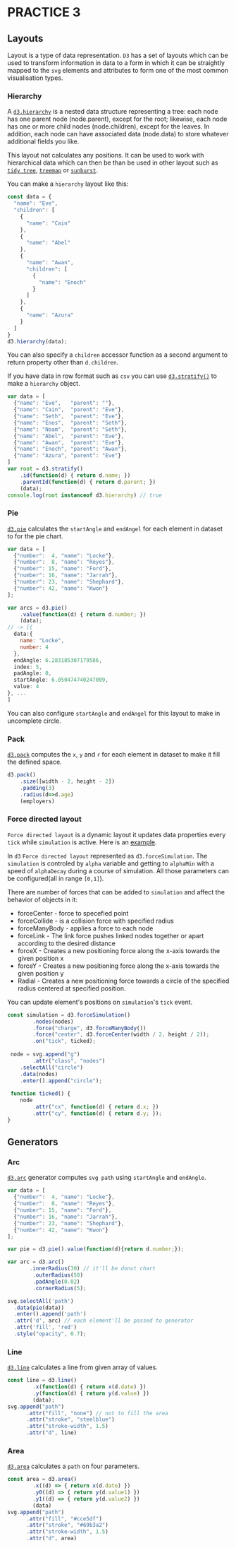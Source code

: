 # PRACTICE 3
## Layouts

Layout is a type of data representation. `D3` has a set of layouts which can be used to transform information in data to a form
in which it can be straightly mapped to the `svg` elements and attributes to form one of the most common visualisation types.

### Hierarchy

A [`d3.hierarchy`](https://observablehq.com/@d3/d3-hierarchy) is a nested data structure representing a tree: each node has one parent node (node.parent),
except for the root; likewise, each node has one or more child nodes (node.children),
except for the leaves. In addition, each node can have associated data (node.data) to store whatever additional fields you like.

This layout not calculates any positions. It can be used to work with hierarchical data which can then be than be used in other layout
such as [`tidy tree`](https://observablehq.com/@d3/tidy-tree), [`treemap`](https://observablehq.com/@d3/treemap) or [`sunburst`](https://observablehq.com/@d3/sunburst).

You can make a `hierarchy` layout like this:
```JavaScript
const data = {
  "name": "Eve",
  "children": [
    {
      "name": "Cain"
    },
    {
      "name": "Abel"
    },
    {
      "name": "Awan",
      "children": [
        {
          "name": "Enoch"
        }
      ]
    },
    {
      "name": "Azura"
    }
  ]
}
d3.hierarchy(data);
```
You can also specify a `children` accessor function as a second argument to return property other than `d.children`. 

If you have data in row format such as `csv` you can use [`d3.stratify()`](https://observablehq.com/@d3/d3-stratify) to make a `hierarchy` object.
```JavaScript
var data = [
  {"name": "Eve",   "parent": ""},
  {"name": "Cain",  "parent": "Eve"},
  {"name": "Seth",  "parent": "Eve"},
  {"name": "Enos",  "parent": "Seth"},
  {"name": "Noam",  "parent": "Seth"},
  {"name": "Abel",  "parent": "Eve"},
  {"name": "Awan",  "parent": "Eve"},
  {"name": "Enoch", "parent": "Awan"},
  {"name": "Azura", "parent": "Eve"}
]
var root = d3.stratify()
    .id(function(d) { return d.name; })
    .parentId(function(d) { return d.parent; })
    (data);
console.log(root instanceof d3.hierarchy) // true
```

### Pie

[`d3.pie`](https://github.com/d3/d3-shape/blob/v1.3.5/README.md#pie) calculates the `startAngle` and `endAngel` for each element in dataset
to for the pie chart.
```JavaScript
var data = [
  {"number":  4, "name": "Locke"},
  {"number":  8, "name": "Reyes"},
  {"number": 15, "name": "Ford"},
  {"number": 16, "name": "Jarrah"},
  {"number": 23, "name": "Shephard"},
  {"number": 42, "name": "Kwon"}
];

var arcs = d3.pie()
    .value(function(d) { return d.number; })
    (data);
// -> [{
  data:{
    name: "Locke",
    number: 4
  },
  endAngle: 6.283185307179586,
  index: 5,
  padAngle: 0,
  startAngle: 6.050474740247009,
  value: 4
}, ...
]
```
You can also configure `startAngle` and `endAngel` for this layout to make in uncomplete circle.

### Pack

[`d3.pack`](https://github.com/d3/d3-hierarchy/blob/v1.1.8/README.md#pack) computes the `x`, `y` and `r` for each element in dataset
to make it fill the defined space.
```JavaScript
d3.pack()
    .size([width - 2, height - 2])
    .padding(3)
    .radius(d=>d.age)
    (employers)
```

### Force directed layout

`Force directed layout` is a dynamic layout it updates data properties every `tick` while `simulation` is active.
Here is an [example](http://bl.ocks.org/mbostock/31ce330646fa8bcb7289ff3b97aab3f5).

In `d3` `Force directed layout` represented as `d3.forceSimulation`. 
The `simulation` is controled by `alpha` variable and getting to `alphaMin` with a speed of `alphaDecay` during a course of simulation.
All those parameters can be configured(all in range `[0,1]`).

There are number of forces that can be added to `simulation`
and affect the behavior of objects in it:

- forceCenter - force to specefied point
- forceCollide - is a collision force with specified radius
- forceManyBody - applies a force to each node 
- forceLink - The link force pushes linked nodes together or apart according to the desired distance
- forceX - Creates a new positioning force along the x-axis towards the given position x
- forceY - Creates a new positioning force along the x-axis towards the given position y
- Radial - Creates a new positioning force towards a circle of the specified radius centered at specified position.

You can update element's positions on `simulation`'s `tick` event.
```JavaScript
const simulation = d3.forceSimulation()
        .nodes(nodes)
        .force("charge", d3.forceManyBody())
        .force("center", d3.forceCenter(width / 2, height / 2));
        .on("tick", ticked);
        
 node = svg.append("g")
        .attr("class", "nodes")
    .selectAll("circle")
    .data(nodes)
    .enter().append("circle");
    
 function ticked() {
    node
        .attr("cx", function(d) { return d.x; })
        .attr("cy", function(d) { return d.y; });
}
```
## Generators 

### Arc 

[`d3.arc`](https://github.com/d3/d3-shape/blob/v1.3.5/README.md#arcs) generator computes `svg path` using `startAngle` and `endAngle`.
```JavaScript
var data = [
  {"number":  4, "name": "Locke"},
  {"number":  8, "name": "Reyes"},
  {"number": 15, "name": "Ford"},
  {"number": 16, "name": "Jarrah"},
  {"number": 23, "name": "Shephard"},
  {"number": 42, "name": "Kwon"}
];

var pie = d3.pie().value(function(d){return d.number;});

var arc = d3.arc()
       .innerRadius(30) // it'll be donut chart
        .outerRadius(50)
        .padAngle(0.02)
        .cornerRadius(5);

svg.selectAll('path')
  .data(pie(data))
  .enter().append('path')
  .attr('d', arc) // each element'll be passed to generator
  .attr('fill', 'red')
  .style("opacity", 0.7);
```

### Line 
[`d3.line`](https://github.com/d3/d3-shape/blob/v1.3.5/README.md#lines) calculates a line from given array of values.

```JavaScript
const line = d3.line()
        .x(function(d) { return x(d.date) })
        .y(function(d) { return y(d.value) })
        (data);
svg.append("path")
      .attr("fill", "none") // not to fill the area
      .attr("stroke", "steelblue") 
      .attr("stroke-width", 1.5)
      .attr("d", line)
```
### Area

[`d3.area`](https://github.com/d3/d3-shape/blob/v1.3.5/README.md#areas) calculates a `path` on four parameters.
```JavaScript
const area = d3.area()
        .x((d) => { return x(d.date) })
        .y0((d) => { return y(d.value1) })                        
        .y1((d) => { return y(d.value2) })
        (data)
svg.append("path")
      .attr("fill", "#cce5df")
      .attr("stroke", "#69b3a2")
      .attr("stroke-width", 1.5)
      .attr("d", area)
```


